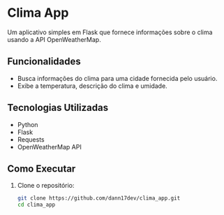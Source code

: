 # Clima App

Um aplicativo simples em Flask que fornece informações sobre o clima usando a API OpenWeatherMap.

## Funcionalidades

- Busca informações do clima para uma cidade fornecida pelo usuário.
- Exibe a temperatura, descrição do clima e umidade.

## Tecnologias Utilizadas

- Python
- Flask
- Requests
- OpenWeatherMap API

## Como Executar

1. Clone o repositório:
   ```bash
   git clone https://github.com/dann17dev/clima_app.git
   cd clima_app